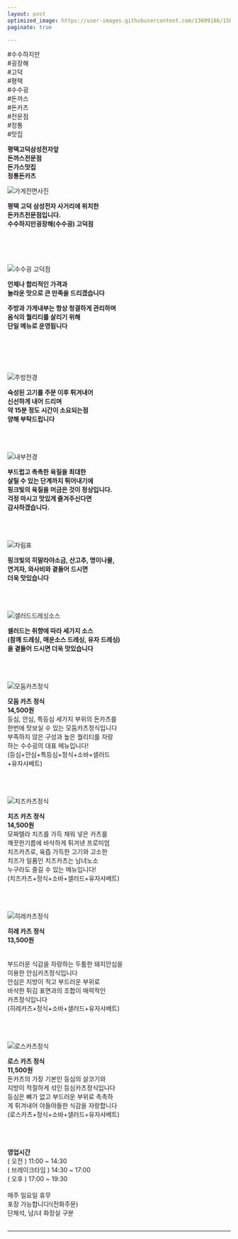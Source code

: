 ```yaml
---
layout: post
optimized_image: https://user-images.githubusercontent.com/13609186/158834851-5c5d7736-001b-448d-8bb6-eb99f2f16233.jpg
paginate: true

---
```


#수수하지만<br>
#굉장해<br>
#고덕<br>
#평택<br>
#수수굉<br>
#돈까스<br>
#돈카츠<br>
#전문점<br>
#정통<br>
#맛집<br>

**평택고덕삼성전자앞**<br>
**돈까스전문점**<br>
**돈가스맛집**<br>
**정통돈카츠**<br>


![가게전면사진](https://github.com/choijangwook/cjw/assets/13609186/a93f4325-53b1-47db-884d-ae5fa41673c2)

**평택 고덕 삼성전자 사거리에 위치한** <br>
**돈카츠전문점입니다.** <br>
**수수하지만굉장해(수수굉) 고덕점** <br>
<br>
<br>
<br>
<br>

![수수굉 고덕점](https://github.com/choijangwook/cjw/assets/13609186/033cfa9e-2243-4033-966f-fb33ad3cde34)

**언제나 합리적인 가격과** <br>
**놀라운 맛으로 큰 만족을 드리겠습니다** <br>

**주방과 가게내부는 항상 청결하게 관리하며** <br>
**음식의 퀄리티를 살리기 위해** <br>
**단일 메뉴로 운영됩니다** <br>

<br>
<br>
<br>
<br>

![주방전경](https://github.com/choijangwook/cjw/assets/13609186/8b66e71c-5549-4cbc-b67b-999a5950fcaf)

**숙성된 고기를 주문 이후 튀겨내어** <br>
**신선하게 내어 드리며** <br>
**약 15분 정도 시간이 소요되는점** <br>
**양해 부탁드립니다** <br>
<br>
<br>
<br>

![내부전경](https://github.com/choijangwook/cjw/assets/13609186/6c94094a-112b-483f-8931-5453f78052e1)

**부드럽고 촉촉한 육질을 최대한** <br>
**살릴 수 있는 단계까지 튀어내기에** <br>
**핑크빛의 육질을 머금은 것이 정상입니다.** <br>
**걱정 마시고 맛있게 즐겨주신다면** <br>
**감사하겠습니다.** <br>
<br>
<br>
<br>

![차림표](https://github.com/choijangwook/cjw/assets/13609186/2eb15ec2-8d6a-4c72-93de-d2fb95c99457)

**핑크빛의 히말라야소금, 산고추, 명이나물,** <br>
**연겨자, 와사비와 곁들어 드시면** <br>
**더욱 맛있습니다** <br>
<br>
<br>
<br>

![샐러드드레싱소스](https://github.com/choijangwook/cjw/assets/13609186/160ad8af-423b-4e09-b5fc-7aa86248b213)

**셀러드는 취향에 따라 세가지 소스** <br>
**(참깨 드레싱, 매운소스 드레싱, 유자 드레싱)** <br>
**을 곁들어 드시면 더욱 맛있습니다** <br>
<br>
<br>
<br>

![모둠카츠정식](https://github.com/choijangwook/cjw/assets/13609186/dd423766-be89-4843-8e31-73b4bbf29d09)

**모둠 카츠 정식** <br>
**14,500원** <br>
등심, 안심, 특등심 세가지 부위의 돈카츠를<br>
한번에 맛보실 수 있는 모둠카츠정식입니다<br>
부족하지 않은 구성과 높은 퀄리티를 자랑<br>
하는 수수굉의 대표 메뉴입니다!<br>
(등심+안심+특등심+정식+소바+샐러드<br>
+유자샤베트)<br>
<br>
<br>
<br>

![치즈카츠정식](https://github.com/choijangwook/cjw/assets/13609186/f2fe9773-3f09-4447-b4fc-25d25089e55c)

**치즈 카츠 정식** <br>
**14,500원** <br>
모짜렐라 치즈를 가득 채워 넣은 카츠를<br>
깨끗한기름에 바삭하게 튀겨낸 프로미엄<br>
치즈카츠로, 육즙 가득한 고기와 고소한<br>
치즈가 일품인  치즈카츠는 남녀노소<br>
누구라도 즐길 수 있는 메뉴입니다!<br>
(치즈카즈+정식+소바+샐러드+유자샤베트)<br>
<br>
<br>
<br>

![히레카츠정식](https://github.com/choijangwook/cjw/assets/13609186/a7f59c9a-a088-4ef0-be45-cd6575d0df10)

**히레 카츠 정식** <br>
**13,500원** <br>
<br>
<br>
부드러운 식감을 자랑하는 두툼한 돼지안심을<br>
이용한 안심카츠정식입니다<br>
안심은 지방이 적고 부드러운 부위로<br>
바삭한 튀김 표면과의 조합이 매력적인<br> 
카츠정식입니다<br>
(히레카즈+정식+소바+샐러드+유자샤베트) <br>
<br>
<br>
<br>

![로스카츠정식](https://github.com/choijangwook/cjw/assets/13609186/9cbaef3c-a881-4676-b998-5970b52cc7c7)

**로스 카츠 정식** <br>
**11,500원** <br>
돈카츠의 가장 기본인 등심의 살코기와 <br> 
지방이 적절하게 섞인 등심카츠정식입니다 <br>
등심은 뼈가 없고 부드러운 부위로 촉촉하 <br>
게 튀겨내어 야들야들한 식감을 자랑합니다 <br>
(로스카츠+정식+소바+샐러드+유자샤베트) <br>
<br>
<br>
<br>

**영업시간**
<br>
( 오전 )  11:00 ~ 14:30<br>
( 브레이크타임 )  14:30 ~ 17:00<br>
( 오후 )  17:00 ~ 19:30<br>
<br>
매주 일요일 휴무<br>
포장 가능합니다!(전화주문)<br>
단체석, 남/녀 화장실 구분<br>
<br>




---

